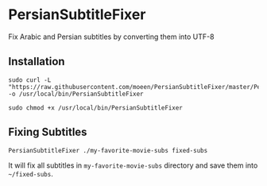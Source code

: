 # PersianSubtitleFixer
Fix Arabic and Persian subtitles by converting them into UTF-8


## Installation

```shell
sudo curl -L "https://raw.githubusercontent.com/moeen/PersianSubtitleFixer/master/PersianSubtitleFixer.sh" -o /usr/local/bin/PersianSubtitleFixer

sudo chmod +x /usr/local/bin/PersianSubtitleFixer
```

## Fixing Subtitles

```shell
PersianSubtitleFixer ./my-favorite-movie-subs fixed-subs
```

It will fix all subtitles in `my-favorite-movie-subs` directory and save them into `~/fixed-subs`.
